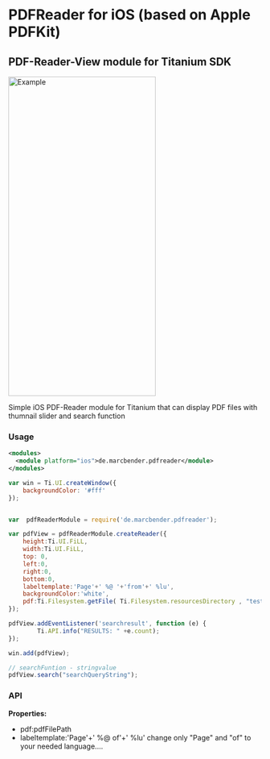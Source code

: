 # PDFReader for iOS (based on Apple PDFKit)
## PDF-Reader-View module for Titanium SDK

<img src="./demo.gif" width="293" height="634" alt="Example" />



Simple iOS PDF-Reader module for Titanium that can display PDF files with thumnail slider and search function

### Usage

```xml
<modules>
  <module platform="ios">de.marcbender.pdfreader</module>
</modules>
```

```javascript
var win = Ti.UI.createWindow({
	backgroundColor: '#fff'
});


var  pdfReaderModule = require('de.marcbender.pdfreader');

var pdfView = pdfReaderModule.createReader({
    height:Ti.UI.FiLL,
	width:Ti.UI.FiLL,
	top: 0,
	left:0,
	right:0,
	bottom:0,
	labeltemplate:'Page'+' %@ '+'from'+' %lu',
	backgroundColor:'white',
	pdf:Ti.Filesystem.getFile( Ti.Filesystem.resourcesDirectory , "test.pdf" ).resolve(),
});

pdfView.addEventListener('searchresult', function (e) {
		Ti.API.info("RESULTS: " +e.count);	
});

win.add(pdfView);

// searchFuntion - stringvalue
pdfView.search("searchQueryString");

```

### API

<b>Properties:</b>
* pdf:pdfFilePath
* labeltemplate:'Page'+' %@ of'+' %lu'
    change only "Page" and "of" to your needed language....


```
